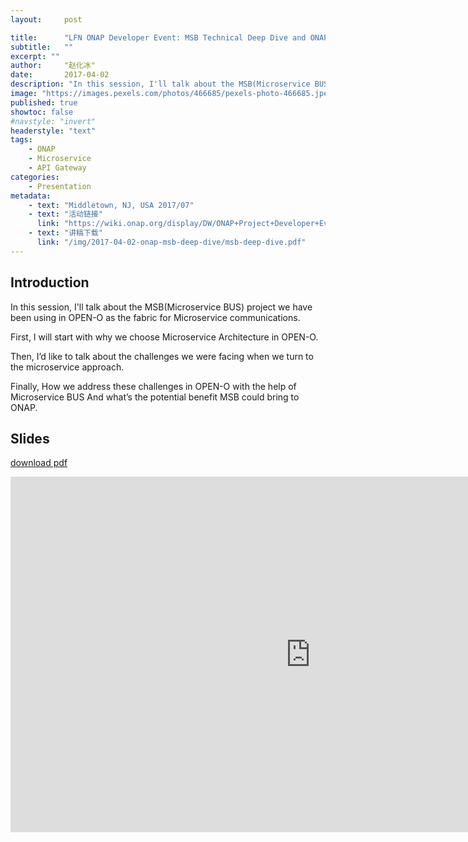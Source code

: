 ```yaml
---
layout:     post

title:      "LFN ONAP Developer Event: MSB Technical Deep Dive and ONAP Use Cases"
subtitle:   ""
excerpt: ""
author:     "赵化冰"
date:       2017-04-02
description: "In this session, I'll talk about the MSB(Microservice BUS) project we have been using in OPEN-O as the fabric for Microservice communications."
image: "https://images.pexels.com/photos/466685/pexels-photo-466685.jpeg?cs=srgb&dl=pexels-lukas-kloeppel-466685.jpg&fm=jpg"
published: true
showtoc: false
#navstyle: "invert"
headerstyle: "text"
tags:
    - ONAP
    - Microservice
    - API Gateway
categories:
    - Presentation
metadata:
    - text: "Middletown, NJ, USA 2017/07"
    - text: "活动链接"
      link: "https://wiki.onap.org/display/DW/ONAP+Project+Developer+Event%3A+May+2+-+5%2C+2017%2C+Middletown%2C+NJ%2C+USA"
    - text: "讲稿下载"
      link: "/img/2017-04-02-onap-msb-deep-dive/msb-deep-dive.pdf"
---
```

## Introduction

In this session, I'll talk about the MSB(Microservice BUS) project we have been using in OPEN-O as the fabric for Microservice communications.

First, I will start with why we choose Microservice Architecture in OPEN-O.

Then, I’d like to talk about the challenges we were facing when we turn to the microservice approach.

Finally, How we address these challenges in OPEN-O with the help of Microservice BUS 
And what’s the potential benefit MSB could bring to ONAP.



## Slides

[download pdf](/img/2017-04-02-onap-msb-deep-dive/msb-deep-dive.pdf)
<iframe src="https://docs.google.com/presentation/d/e/2PACX-1vSFwl8wurxqOVq-JaDfoilxScjVvzzTQL_F8wt38sEcJTt--pghzeTYcGc/embed?start=false&loop=false&delayms=3000" frameborder="0" width="960" height="569" allowfullscreen="true" mozallowfullscreen="true" webkitallowfullscreen="true"></iframe>